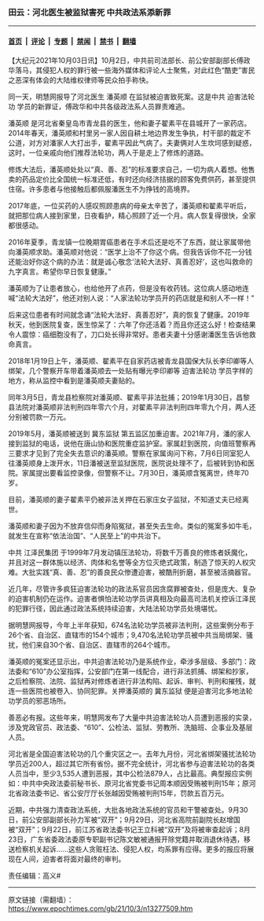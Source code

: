 ### 田云：河北医生被监狱害死 中共政法系添新罪

---

#### [首页](../../../..?n13277509) &nbsp;|&nbsp; [评论](../../../../../epoch-comment?n13277509) &nbsp;|&nbsp; [专题](../../../../../epoch-special?n13277509) &nbsp;|&nbsp; [禁闻](../../../../../epoch-news?n13277509) &nbsp;|&nbsp; [禁书](../../../../../books?n13277509) &nbsp;|&nbsp; [翻墙](https://github.com/gfw-breaker/nogfw/blob/master/README.md?n13277509)


<div class="post_content" id="artbody" itemprop="articleBody">
 <!-- article content begin -->
 <p>
  【大纪元2021年10月03日讯】10月2日，中共前司法部长、前公安部副部长傅政华落马，其侵犯人权的罪行被一些海外媒体和评论人士聚焦，对此红色“酷吏”害民之恶深有体会的大陆维权律师等民众拍手称快。
 </p>
 <p>
  同一天，明慧网报导了河北医生
  <ok href="https://www.epochtimes.com/gb/tag/%E6%BD%98%E8%8B%B1%E9%A1%BA.html">
   潘英顺
  </ok>
  在监狱被迫害致死案。这是中共
  <ok href="https://www.epochtimes.com/gb/tag/%E8%BF%AB%E5%AE%B3%E6%B3%95%E8%BD%AE%E5%8A%9F.html">
   迫害法轮功
  </ok>
  学员的新罪证，傅政华和中共各级政法系人员罪责难逃。
 </p>
 <p>
  <ok href="https://www.epochtimes.com/gb/tag/%E6%BD%98%E8%8B%B1%E9%A1%BA.html">
   潘英顺
  </ok>
  是河北省秦皇岛市青龙县的医生，他和妻子翟素平在县城开了一家药店。2014年春天，潘英顺和村里另一家人因自耕土地边界发生争执，村干部的裁定不公道，对方对潘家人大打出手，翟素平因此气病了。夫妻俩对人生坎坷感到疑惑，这时，一位亲戚向他们推荐法轮功，两人于是走上了修炼的道路。
 </p>
 <p>
  修炼大法后，潘英顺处处以“真、善、忍”的标准要求自己，一切为病人着想。他售卖的药品定价比全国统一标准还低，有时还向经济拮据的顾客免费供药，甚至提供住宿。许多患者与他接触后都佩服潘医生不为挣钱的高境界。
 </p>
 <p>
  2017年底，一位买药的人感叹照顾患病的母亲太辛苦了，潘英顺和翟素平听后，就把那位病人接到家里，日夜看护，精心照顾了近一个月。病人恢复得很快，全家都很感动。
 </p>
 <p>
  2016年夏季，青龙镇一位晚期胃癌患者在手术后还是吃不了东西，就让家属带他向潘英顺求助。潘英顺对他说：“医学上治不了你这个病。但我告诉你不花一分钱还能治好你这个病的办法：就是诚心敬念‘法轮大法好、真善忍好’，这也叫救命的九字真言。希望你早日恢复健康。”
 </p>
 <p>
  潘英顺为了让患者放心，也给他开了点药，但是没有收药钱。这位病人感动地连喊“法轮大法好”，他还对别人说：“人家法轮功学员开的药店就是和别人不一样！”
 </p>
 <p>
  后来这位患者有时间就念诵“法轮大法好、真善忍好”，真的恢复了健康。2019年秋天，他到医院复查，医生惊呆了：六年了你还活着？而且你还这么好！检查结果令人震惊：癌细胞没有了，刀口处长得非常好。患者夫妻十分感谢潘医生告诉他救命真言。
 </p>
 <p>
  2018年1月19日上午，潘英顺、翟素平在自家药店被青龙县国保大队长李印卿等人绑架，几个警察开车带着潘英顺去一处贴有曝光李印卿等
  <ok href="https://www.epochtimes.com/gb/tag/%E8%BF%AB%E5%AE%B3%E6%B3%95%E8%BD%AE%E5%8A%9F.html">
   迫害法轮功
  </ok>
  学员字样的地方，称从监控中看到是潘英顺夫妻贴的。
 </p>
 <p>
  同年3月5日，青龙县检察院对潘英顺、翟素平非法批捕；2019年1月30日，昌黎县法院对潘英顺非法判刑四年零六个月，对翟素平非法判刑四年零九个月，两人还分别被罚款一万元。
 </p>
 <p>
  2019年5月，潘英顺被送到
  <ok href="https://www.epochtimes.com/gb/tag/%E5%86%80%E4%B8%9C%E7%9B%91%E7%8B%B1.html">
   冀东监狱
  </ok>
  第五监区加重迫害。2021年7月，潘的家人接到监狱的电话，说他在唐山协和医院重症监护室。家属赶到医院，向值班警察再三要求才见到了完全失去意识的潘英顺。警察在家属询问下称，7月6日同室犯人往潘英顺身上泼开水，11日潘被送至监狱医院，医院说处理不了，后被转到协和医院。家属提出要看监控录像，但警察不让。7月30日，潘英顺含冤离世，终年70岁。
 </p>
 <p>
  目前，潘英顺的妻子翟素平仍被非法关押在石家庄女子监狱，不知道丈夫已经离世。
 </p>
 <p>
  潘英顺和妻子因为不放弃信仰而身陷冤狱，甚至失去生命。类似的冤案多如牛毛，就发生在宣称“依法治国”、“人民至上”的中共治下。
 </p>
 <p>
  中共
  <ok href="https://www.epochtimes.com/gb/tag/%E6%B1%9F%E6%B3%BD%E6%B0%91%E9%9B%86%E5%9B%A2.html">
   江泽民集团
  </ok>
  于1999年7月发动镇压法轮功，将数千万善良的修炼者妖魔化，并且对这一群体施以经济、肉体和名誉等全方位灭绝式政策，制造了惊天的人权灾难。大批实践“真、善、忍”的善良民众惨遭迫害，被酷刑折磨，甚至被活摘器官。
 </p>
 <p>
  近几年，尽管许多疯狂迫害法轮功的政法系官员因贪腐罪被查处，但是庞大、复杂的迫害机制仍在运作。迫害者惧怕法轮功学员讲真相及向最高司法机关控诉江泽民的犯罪行径，因此通过政法系统持续迫害，大陆法轮功学员处境堪忧。
 </p>
 <p>
  据明慧网报导，今年上半年获知，674名法轮功学员被非法判刑，这些案例分布于26个省、自治区、直辖市的154个城市；9,470名法轮功学员被中共当局绑架、骚扰，他们来自30个省、自治区、直辖市的264个城市。
 </p>
 <p>
  潘英顺的冤案还显示出，中共迫害法轮功乃是系统作业，牵涉多层级、多部门：政法委和“610”办公室指挥，公安部门在第一线配合，进行非法抓捕、绑架和抄家，之后检察院、法院、监狱再对修炼者进行非法构陷、起诉、审判、判刑和摧残，就连一些医院也被卷入、协同犯罪。关押潘英顺的
  <ok href="https://www.epochtimes.com/gb/tag/%E5%86%80%E4%B8%9C%E7%9B%91%E7%8B%B1.html">
   冀东监狱
  </ok>
  便是迫害河北多地法轮功学员的邪恶场所。
 </p>
 <p>
  善恶必有报。这些年来，明慧网发布了大量中共迫害法轮功人员遭到恶报的实录，涉及党政官员、政法委、“610”、公检法、监狱、劳教所、洗脑班、企事业及基层人员。
 </p>
 <p>
  河北省是全国迫害法轮功的几个重灾区之一。去年九月份，河北省绑架骚扰法轮功学员近200人，超过其它所有省份。据不完全统计，河北省参与迫害法轮功的各类人员当中，至少3,535人遭到恶报，其中公检法879人，占比最高。典型报应实例如：中共中央政法委前秘书长、原河北省党委书记周本顺因受贿被判刑15年；原河北省政法委书记、省公安厅厅长张越因受贿被判刑15年，罚款五百万元。
 </p>
 <p>
  近期，中共强力清查政法系统，大批各地政法系统的官员和干警被查处。9月30日，前公安部副部长孙力军被“双开”；9月29日，河北省高院前副院长赵增国被“双开”；9月22日，前江苏省政法委书记王立科被“双开”及将被审查起诉；8月23日，广东省委政法委原专职副书记陈文敏被通报开除党籍并取消退休待遇，移送检察机关起诉……这些人贪赃枉法、侵犯人权，均系罪有应得。更多的报应将展现在人间，迫害者将面对最终的审判。
 </p>
 <p>
  责任编辑：高义#
 </p>
 <!-- article content end -->
 <div id="below_article_ad">
 </div>
</div>


---

原文链接（需翻墙）：https://www.epochtimes.com/gb/21/10/3/n13277509.htm